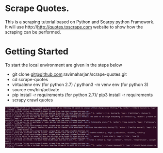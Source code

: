 # Scrape Quotes.

This is a scraping tutorial based on Python and Scarpy python Framework. It will use http://http://quotes.toscrape.com website to show how the scraping can be performed.

# Getting Started

To start the local environment are given in the steps below
* git clone git@github.com:ravimaharjan/scrape-quotes.git
* cd scrape-quotes
* virtualenv env (for python 2.7) / python3 -m venv env (for python 3)
* source env/bin/activate 
* pip install -r requirements (for python 2.7)/ pip3 install -r requirements
* scrapy crawl quotes

![result](<https://github.com/ravimaharjan/scrape-quotes/blob/assets/result.png>)


